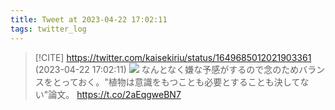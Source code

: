 ```yaml
---
title: Tweet at 2023-04-22 17:02:11
tags: twitter_log
---
```


> [!CITE] https://twitter.com/kaisekiriu/status/1649685012021903361 (2023-04-22 17:02:11)
> ![](https://twitter.com/kaisekiriu/status/1649685012021903361)
> なんとなく嫌な予感がするので念のためバランスをとっておく。"植物は意識をもつことも必要とすることも決してない"論文。
> https://t.co/2aEqgweBN7
